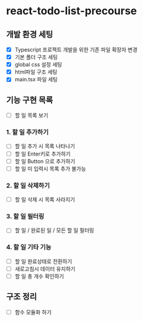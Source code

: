 # react-todo-list-precourse

## 개발 환경 세팅

- [x] Typescript 프로젝트 개발을 위한 기존 파일 확장자 변경
- [x] 기본 폴더 구조 세팅
- [x] global css 설정 세팅
- [x] html파일 구조 세팅
- [x] main.tsx 파일 세팅

## 기능 구현 목록

- [ ] 할 일 목록 보기

### 1. 할 일 추가하기

- [ ] 할 일 추가 시 목록 나타나기
- [ ] 할 일 Enter키로 추가하기
- [ ] 할 일 Button 으로 추가하기
- [ ] 할 일 미 입력시 목록 추가 불가능

### 2. 할 일 삭제하기

- [ ] 할 일 삭제 시 목록 사라지기

### 3. 할 일 필터링

- [ ] 할 일 / 완료된 일 / 모든 할 일 필터링

### 4. 할 일 기타 기능

- [ ] 할 일 완료상태로 전환하기
- [ ] 새로고침시 데이터 유지하기
- [ ] 할 일 총 개수 확인하기

## 구조 정리

- [ ] 함수 모듈화 하기
